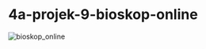 # 4a-projek-9-bioskop-online
![bioskop_online](https://user-images.githubusercontent.com/100125834/163594344-957d153b-ba39-4dab-9d51-f222ab4e2b42.png)
